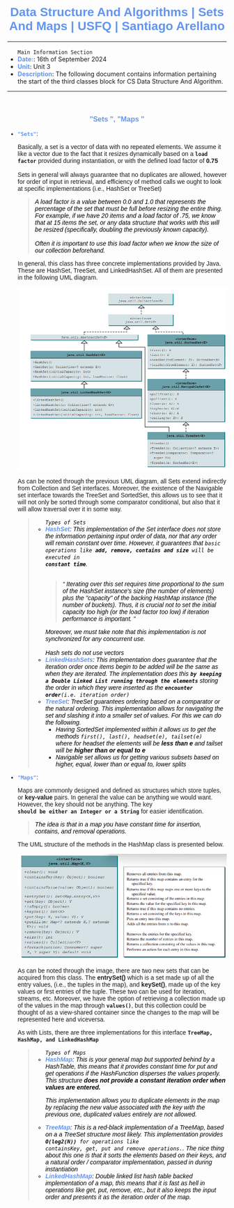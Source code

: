 
<h1 style=" color: cornflowerblue; text-align: center; font-family: 'Consolas', sans-serif;">
Data Structure And Algorithms | Sets And Maps | USFQ | Santiago Arellano
</h1>


***
<ul>
<code>Main Information Section</code>
<li><b style="color: cornflowerblue; font-weight: bold">Date:</b>: 16th of September 2024</li>
<li><b style="color: cornflowerblue; font-weight: bold">Unit</b>: Unit 3</li>
<li><b style="color: cornflowerblue; font-weight: bold">Description</b>: The following document contains information
pertaining the start of the third classes block for CS Data Structure And Algorithm.</li>
</ul>

***
<br>
<h3 style=" color: cornflowerblue; text-align: center; font-family: 'Consolas', sans-serif;">
"Sets ", "Maps "
</h3>
<ul style="font-family: Consolas, sans-serif">
<li><code style="color: cornflowerblue; font-weight: bold">"Sets"</code>:
<p>Basically, a set is a vector of data with no repeated elements. We assume it like a vector due to the fact that it 
resizes dynamically based on a <code><b>load factor</b></code> provided during instantiation, or with the defined 
load factor of <b>0.75</b>
<br><br>
Sets in general will always guarantee that no duplicates are allowed, however for order of input in retrieval, and 
efficiency of method calls we ought to look at specific implementations (i.e., HashSet or TreeSet)
</p>
<blockquote style="font-style: italic; color: black">
A load factor is a value between 0.0 and 1.0 that represents the percentage of the set that must be full before 
resizing the entire thing. For example, if we have 20 items and a load factor of .75, we know that at 15 items the set, or 
any data structure that works with this will be resized (specifically, doubling the previously known capacity).
<br><br>
Often it is important to use this load factor when we know the size of our collection beforehand.
</blockquote>
<p>
In general, this class has three concrete implementations provided by Java. These are HashSet, TreeSet, and LinkedHashSet. 
All of them are presented in the following UML diagram.
<body>

![img_5.png](Images/img19.png)
</body>
As can be noted through the previous UML diagram, all Sets extend indirectly from Collection and Set interfaces. Moreover,
the existence of the Navigable set interface towards the TreeSet and SortedSet, this allows us to see that it will not only 
be sorted through some comparator conditional, but also that it will allow traversal over it in some way.
</p>
<blockquote style="font-style: italic; color: black"> 
<ul>
<code>Types of Sets</code>
<li><b style="color: cornflowerblue; font-weight: bold">HashSet</b>: This implementation of the Set interface does not
store the information pertaining input order of data, nor that any order will remain constant over time. However, 
it guarantees that <code>basic operations like <b>add, remove, contains and size</b> will be executed in <b>
constant time</b></code>.
<br><br>
<blockquote style="font-style: italic; color: black"><q>
Iterating over this set requires time proportional to the sum of the HashSet instance's size (the number of elements) 
plus the "capacity" of the backing HashMap instance (the number of buckets). Thus, it is crucial not to set the 
initial capacity too high (or the load factor too low) if iteration performance is important.
</q></blockquote>
Moreover, we must take note that this implementation is not synchronized for any concurrent use.
<br><br>
Hash sets do not use vectors
</li>
<li><b style="color: cornflowerblue; font-weight: bold">LinkedHashSets</b>: This implementation does guarantee that the 
iteration order once items begin to be added will be the same as when they are iterated. The implementation does this
<code><b>by keeping a Double Linked List running through the elements</b></code> storing the order in which they 
were inserted as the <code><b>encounter order</b>(i.e. iteration order)</code></li>
<li><b style="color: cornflowerblue; font-weight: bold">TreeSet</b>: TreeSet guarantees ordering based on a comparator
or the natural ordering. This implementation allows for navigating the set and slashing it into a smaller set of values.
For this we can do the following.
<ul>
<li>Having SortedSet implemented within it allows us to get the methods <code>first(), last(), headset(e), tailset(e)
</code> where for headset the elements will be <b>less than e</b> and tailset will be <b>higher than or equal to e</b>
</li>
<li>Navigable set allows us for getting various subsets based on higher, equal, lower than or equal to, lower splits</li>
</ul>
</li>
</ul>
</blockquote>
</li>
<li>
<code style="color: cornflowerblue; font-weight: bold">"Maps"</code>:
<p>Maps are commonly designed and defined as structures which store tuples, or <b>key-value</b> pairs.
In general the value can be anything we would want. However, the key should not be anything. The key <code><b>
should be either an Integer or a String</b></code> for easier identification.</p>
<blockquote style="font-style: italic; color: black"> 
The idea is that in a map you have constant time for insertion, contains, and removal operations. 
</blockquote>
<p>
The UML structure of the methods in the HashMap class is presented below.
<body>

![img_6.png](Images/img20.png)
</body>
As can be noted through the image, there are two new sets that can be acquired from this class. The <b>entrySet()</b> which
is a set made up of all the entry values, (i.e., the tuples in the map), and <b>keySet()</b>, made up of the
key values or first entries of the tuple. These two can be used for iteration, streams, etc. Moreover, we have the option
of retrieving a collection made up of the values in the map through <code><b>values()</b></code>, but this collection 
could be thought of as a view-shared container since the changes to the map will be represented here and viceversa.
</p>
<p>As with Lists, there are three implementations for this interface <code><b>TreeMap, HashMap, and LinkedHashMap</b></code>
</p>
<blockquote style="font-style: italic; color: black"> 
<ul>
<code>Types of Maps</code>
<li><b style="color: cornflowerblue; font-weight: bold">HashMap</b>: This is your general map but supported behind by a 
HashTable, this means that it provides constant time for put and get operations if the HashFunction disperses the values
properly. This structure <b>does not provide a constant iteration order when values are entered.
</b>
<p>This implementation allows you to duplicate elements in the map by replacing the new value associated with the key with
the previous one, duplicated values entirely are not allowed.</p>
</li>
<li><b style="color: cornflowerblue; font-weight: bold">TreeMap</b>: This is a red-black implementation of a TreeMap,
based on a a TreeSet structure most likely. This implementation provides <code><b>O(log2(N))</b> for operations like
containsKey, get, put and remove operations.</code>. The nice thing about this one is that it sorts the elements 
based on their keys, and a natural order / comparator implementation, passed in during instantiation</li>
<li><b style="color: cornflowerblue; font-weight: bold">LinkedHashMap</b>: Double linked list hash table backed 
implementation of a map, this means that it is fast as hell in operations like get, put, remove, etc., but it also keeps
the input order and presents it as the iteration order of the map.</li>
</ul>
</blockquote>
</li>
</ul>